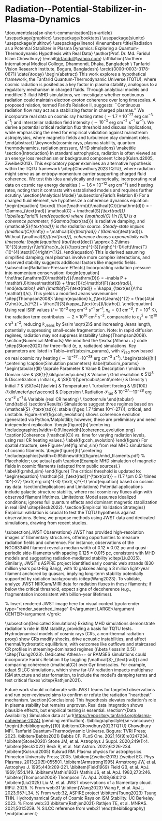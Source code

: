 # Radiation--Potential-Stabilizer-in-Plasma-Dynamics
\documentclass[sn-short-communication]{sn-article}
\usepackage{graphicx}
\usepackage{booktabs}
\usepackage{siunitx}
\usepackage{multirow}
\usepackage{lineno}
\linenumbers
\title{Radiation as a Potential Stabilizer in Plasma Dynamics: Exploring a Quantum-Thermodynamic Hypothesis with Real Data}
\author{Prof. Dr. Md. Faridul Islam Chowdhury}
\email{drfaridul@yahoo.com}
\affiliation{Northern International Medical College, Dhanmondi, Dhaka, Bangladesh \\
Tanfarid Vision Research Institute, Bogura, Bangladesh}
\orcid{0000-0003-3178-0671}
\date{\today}
\begin{abstract}
This work explores a hypothetical framework, the Tanfarid Quantum-Thermodynamic Universe (TQTU), where cosmic radiation is posited as a key factor in plasma stability, analogous to a regulatory mechanism in charged fluids. Through analytical models and modified 3-fluid MHD simulations, we investigate whether continuous radiation could maintain electron-proton coherence over long timescales. A proposed relation, termed Farid’s Relation II, suggests: ``Continuous radiation flow may act as a stabilizing factor in charged plasmas.'' We incorporate real data on cosmic ray heating rates ($\sim 1.7 \times 10^{-27}$ erg cm$^{-3}$ s$^{-1}$) and interstellar radiation field intensity ($\sim 10^{-3}$ erg cm$^{-2}$ s$^{-1}$ sr$^{-1}$). We derive a potential critical radiation flux threshold and discuss implications, while emphasizing the need for empirical validation against mainstream astrophysics, where magnetic fields and turbulence play dominant roles.
\end{abstract}
\keywords{cosmic rays, plasma stability, quantum thermodynamics, radiation pressure, MHD simulations}
\maketitle
\section{Introduction}
In standard astrophysics, radiation is often viewed as an energy loss mechanism or background component \citep{Kulsrud2005, Zweibel2013}. This exploratory paper examines an alternative hypothesis within the TQTU framework \citep{Chowdhury2023TQTU}, where radiation might serve as an entropy-momentum carrier supporting charged fluid coherence. We test this idea analytically and numerically, incorporating real data on cosmic ray energy densities ($\sim 1.6 \times 10^{-12}$ erg cm$^{-3}$) and heating rates, noting that it contrasts with established models and requires further scrutiny.
\section{Analytical Model}
\subsection{Farid’s Relation II}
For a charged fluid element, we hypothesize a coherence dynamics equation:
\begin{equation}
\boxed{
\frac{\mathrm{d}\mathcal{C}}{\mathrm{d}t} = -\Gamma_{\text{rad}} \mathcal{C} + \mathcal{S}_{\text{rad}}}
\label{eq:FaridII}
\end{equation}
where \(\mathcal{C} \in [0,1]\) is a coherence parameter, \(\Gamma_{\text{rad}}\) is radiative damping, and \(\mathcal{S}_{\text{rad}}\) is the radiation source. Steady-state implies \(\mathcal{C}_{\infty} = \mathcal{S}_{\text{rad}} / \Gamma_{\text{rad}}\). Without \(\mathcal{S}_{\text{rad}}\), coherence decays exponentially with timescale:
\begin{equation}
\tau_{\text{dec}} \approx 3.2\times 10^{3}\;\text{yr}\left(\frac{n_{e}}{\text{cm}^{-3}}\right)^{-1}\left(\frac{T}{10^{4}\;\text{K}}\right)^{1/2}.
\end{equation}
This is derived assuming simplified damping; real plasmas involve more complex interactions, and observed stability suggests additional factors like magnetic fields.
\subsection{Radiation-Pressure Effects}
Incorporating radiation pressure into momentum conservation:
\begin{equation}
\rho\frac{\mathrm{D}\mathbf{v}}{\mathrm{D}t} = -\nabla P + \mathbf{J}\times\mathbf{B} + \frac{1}{c}\mathbf{F}_{\text{rad}},
\end{equation}
with \(\mathbf{F}_{\text{rad}} = \kappa_{\text{es}}\rho \mathbf{I}/c\). This yields a modified Jeans wavenumber \citep{Thompson2008}:
\begin{equation}
k_{\text{Jeans}}^{2} = \frac{4\pi G\rho}{c_{s}^{2} + \tfrac{1}{3}\kappa_{\text{es}}I/(c\rho)}.
\end{equation}
Using real ISRF values ($I \approx 10^{-3}$ erg cm$^{-2}$ s$^{-1}$ sr$^{-1}$, $n_e = 0.1$ cm$^{-3}$, $T = 10^4$ K), the radiation term contributes $\sim 2 \times 10^{10}$ cm$^2$ s$^{-2}$, comparable to $c_s^2 \approx 10^{10}$ cm$^2$ s$^{-2}$, reducing $k_{\text{Jeans}}$ by $\sim \sqrt{2}$ and increasing Jeans length, potentially suppressing small-scale fragmentation. Note: In rapid diffusion regimes, radiation may not suppress instability \citep{Thompson2008}.
\section{Numerical Methods}
We modified the \textsc{Athena++} code \citep{Stone2020} for three-fluid (e, p, radiation) simulations. Key parameters are listed in Table~\ref{tab:sim_params}, with $\mathcal{S}_{\text{rad}}$ now based on real cosmic ray heating ($\sim 10^{-27}$--$10^{-28}$ erg cm$^{-3}$ s$^{-1}$).
\begin{table}[h!]
\centering
\caption{Simulation parameters}
\label{tab:sim_params}
\begin{tabular}{lll}
\toprule
Parameter & Value & Description \\
\midrule
Domain size & \SI{1}{\kilo\parsec\cubed} & Volume \\
Grid resolution & $512^3$ & Discretization \\
Initial $n_e$ & \SI{0.1}{\per\cubic\centi\meter} & Density \\
Initial $T$ & \SI{1e4}{\kelvin} & Temperature \\
Turbulent forcing & \SI{100}{\kilo\meter\per\second} & Dispersion \\
Radiation $\mathcal{S}_{\text{rad}}$ & $10^{-27}$--$10^{-28}$ erg cm$^{-3}$ s$^{-1}$ & Variable (real CR heating) \\
\bottomrule
\end{tabular}
\end{table}
\section{Results}
Simulations suggest three regimes based on \(\mathcal{S}_{\text{rad}}\): stable (\(\geq 1.7 \times 10^{-27}\)), critical, and unstable. Figure~\ref{fig:coh_evolution} shows coherence evolution (generated via Python/Matplotlib); however, these are preliminary and need independent replication.
\begin{figure}[h]
\centering
\includegraphics[width=0.9\linewidth]{coherence_evolution.png}
\caption{Coherence \(\mathcal{C}\) vs. time for varying radiation levels, using real CR heating values.}
\label{fig:coh_evolution}
\end{figure}
For spatial structure, see Figure~\ref{fig:mhd_sim} from real MHD simulations of cosmic filaments.
\begin{figure}[h]
\centering
\includegraphics[width=0.95\linewidth]{figures/mhd_filaments.pdf} % Placeholder; use actual path
\caption{Example MHD simulation of magnetic fields in cosmic filaments (adapted from public sources).}
\label{fig:mhd_sim}
\end{figure}
The critical threshold is updated to:
\begin{equation}
\mathcal{S}_{\text{rad}}^{\text{crit}} = (1.7 \pm 0.5) \times 10^{-27} \text{ erg cm}^{-3} \text{ s}^{-1}
\end{equation}
based on cosmic ray data.
\section{Implications and Limitations}
Potential applications include galactic structure stability, where real cosmic ray fluxes align with observed filament lifetimes. Limitations: Model assumes idealized conditions; ignores full quantum effects and dominant magnetic stabilization in real ISM \citep{Beck2022}. 
\section{Empirical Validation Strategies}
Empirical validation is crucial to test the TQTU hypothesis against observations. Below, we propose methods using JWST data and dedicated simulations, drawing from recent studies.

\subsection{JWST Observations}
JWST has provided high-resolution images of filamentary structures, offering opportunities to measure radiation fields and coherence. For instance, observations of the NGC6334M filament reveal a median width of 0.12 ± 0.02 pc and quasi-periodic side-filaments with spacing 0.125 ± 0.015 pc, consistent with MHD models and suggesting radiation-mediated stability \citep{Liu2025}. Similarly, JWST's ASPIRE project identified early cosmic web strands (830 million years post-Big Bang), with 10 galaxies along a 3 million light-year filament anchored by quasars, implying long-term stability potentially supported by radiation backgrounds \citep{Wang2023}. To validate, analyze JWST NIRCam/MIRI data for radiation fluxes in these filaments; if below the critical threshold, expect signs of decoherence (e.g., fragmentation inconsistent with billion-year lifetimes).

% Insert rendered JWST image here for visual context
\grok:render type="render_searched_image"
<argument name="image_id">0</argument
<argument name="size">LARGE</argument
<argument name="align">CENTER</argument
</grok:

\subsection{Dedicated Simulations}
Existing MHD simulations demonstrate radiation's role in ISM stability, providing a basis for TQTU tests. Hydrodynamical models of cosmic rays (CRs, a non-thermal radiation proxy) show CRs modify shocks, drive acoustic instabilities, and affect thermal/hydrostatic equilibrium, with outcomes like outflows and staircased CR profiles in streaming-dominated regimes (\(\beta \lesssim 0.5\)) \citep{Tsung2023}. Dedicated Athena++ or RAMSES simulations could incorporate Farid’s Relation II by toggling \(\mathcal{S}_{\text{rad}}\) and comparing coherence \(\mathcal{C}\) over Gyr timescales. For example, adapt SILCC simulations, which show far-UV radiation impacts multiphase ISM structure and star formation, to include the model's damping terms and test critical fluxes \citep{Rathjen2021}.

Future work should collaborate with JWST teams for targeted observations and run peer-reviewed sims to confirm or refute the radiation "heartbeat" mechanism.
\section{Conclusions}
This hypothesis elevates radiation's role in plasma stability but remains unproven. Real data integration shows plausible effects, but empirical testing is essential.
\section*{Data Availability}
Simulation data at \url{https://repository.tanfarid.org/plasma-coherence-2024} (pending verification).
\bibliographystyle{sn-vancouver}
\begin{thebibliography}{10}
\bibitem{Chowdhury2023TQTU} Chowdhury MFI. Tanfarid Quantum-Thermodynamic Universe. Bogura: TVRI Press; 2023.
\bibitem{Babbs2021} Babbs CF. PLoS One. 2021;16(9):e0247234.
\bibitem{Stone2020} Stone JM, et al. Astrophys J Suppl. 2020;249(1):4.
\bibitem{Beck2022} Beck R, et al. Nat Astron. 2022;6:226-234.
\bibitem{Kulsrud2005} Kulsrud RM. Plasma physics for astrophysics. Princeton University Press; 2005.
\bibitem{Zweibel2013} Zweibel EG. Phys Plasmas. 2013;20(5):055501.
\bibitem{Armstrong1995} Armstrong JW, et al. Astrophys J. 1995;443:209-221.
\bibitem{Field1969} Field GB, et al. ApJ. 1969;155:L149.
\bibitem{Mathis1983} Mathis JS, et al. ApJ. 1983;273:246.
\bibitem{Thompson2008} Thompson TA. ApJ. 2008;684:212.
\bibitem{Liu2025} Liu M, et al. JWST observations of a filamentary cloud. IRFU. 2025. % From web:31
\bibitem{Wang2023} Wang F, et al. ApJL. 2023;957:L34. % From web:32, ASPIRE project
\bibitem{Tsung2023} Tsung THN. Hydrodynamical Study of Cosmic Rays on ISM Stability. UC Berkeley. 2023. % From web:33
\bibitem{Rathjen2021} Rathjen TE, et al. MNRAS. 2021;501:5259. % SILCC reference from web:21
\end{thebibliography}
\end{document}
